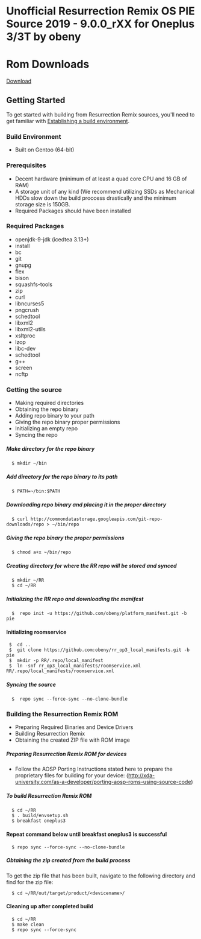 Unofficial Resurrection Remix OS PIE Source 2019 - 9.0.0_rXX for Oneplus 3/3T by obeny
===================

Rom Downloads
===================

[Download](http://obeny.obeny.net/rr_oneplus3)

Getting Started
---------------
To get started with building from Resurrection Remix sources, you'll need to get
familiar with [Establishing a build environment](http://source.android.com/source/initializing.html).

### Build Environment

- Built on Gentoo (64-bit)

### Prerequisites
- Decent hardware (minimum of at least a quad core CPU and 16 GB of RAM)
- A storage unit of any kind (We recommend utilizing SSDs as Mechanical HDDs slow down the build proccess drastically and the minimum storage size is 150GB.
- Required Packages should have been installed

### Required Packages
- openjdk-9-jdk (icedtea 3.13+)
- install
- bc
- git
- gnupg
- flex
- bison
- squashfs-tools
- zip
- curl
- libncurses5
- pngcrush
- schedtool
- libxml2
- libxml2-utils
- xsltproc
- lzop
- libc-dev
- schedtool
- g++
- screen
- ncftp

### Getting the source
- Making required directories
- Obtaining the repo binary
- Adding repo binary to your path
- Giving the repo binary proper permissions
- Initializing an empty repo
- Syncing the repo

##### Make directory for the repo binary

      $ mkdir ~/bin

##### Add directory for the repo binary to its path

      $ PATH=~/bin:$PATH

##### Downloading repo binary and placing it in the proper directory

      $ curl http://commondatastorage.googleapis.com/git-repo-downloads/repo > ~/bin/repo

##### Giving the repo binary the proper permissions

      $ chmod a+x ~/bin/repo

##### Creating directory for where the RR repo will be stored and synced

      $ mkdir ~/RR
      $ cd ~/RR

##### Initializing the RR repo and downloading the manifest

      $  repo init -u https://github.com/obeny/platform_manifest.git -b pie

#### Initializing roomservice

     $  cd ..
     $  git clone https://github.com:obeny/rr_op3_local_manifests.git -b pie
     $  mkdir -p RR/.repo/local_manifest
     $  ln -snf rr_op3_local_manifests/roomservice.xml RR/.repo/local_manifests/roomservice.xml

##### Syncing the source

      $  repo sync --force-sync --no-clone-bundle

### Building the Resurrection Remix ROM
- Preparing Required Binaries and Device Drivers
- Building Resurrection Remix
- Obtaining the created ZIP file with ROM image

##### Preparing Resurrection Remix ROM for devices
- Follow the AOSP Porting Instructions stated here to prepare the proprietary files for building for your device: (http://xda-university.com/as-a-developer/porting-aosp-roms-using-source-code)

##### To build Resurrection Remix ROM

      $ cd ~/RR
      $ . build/envsetup.sh
      $ breakfast oneplus3

#### Repeat command below until breakfast oneplus3 is successful
      $ repo sync --force-sync --no-clone-bundle

##### Obtaining the zip created from the build process
To get the zip file that has been built, navigate to the following directory and find for the zip file:

      $ cd ~/RR/out/target/product/<devicename>/

#### Cleaning up after completed build

      $ cd ~/RR
      $ make clean
      $ repo sync --force-sync
